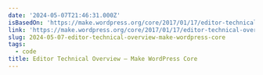 ```yaml
---
date: '2024-05-07T21:46:31.000Z'
isBasedOn: 'https://make.wordpress.org/core/2017/01/17/editor-technical-overview/'
link: 'https://make.wordpress.org/core/2017/01/17/editor-technical-overview/'
slug: 2024-05-07-editor-technical-overview-make-wordpress-core
tags:
  - code
title: Editor Technical Overview – Make WordPress Core
---
```



